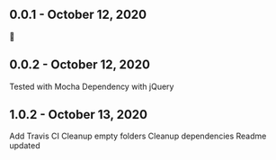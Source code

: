 0.0.1 - October 12, 2020
--------------------------
🎉

0.0.2 - October 12, 2020
--------------------------
Tested with Mocha
Dependency with jQuery

1.0.2 - October 13, 2020
--------------------------
Add Travis CI
Cleanup empty folders
Cleanup dependencies
Readme updated